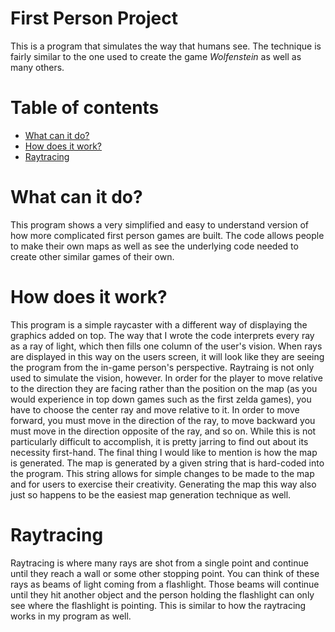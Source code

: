 # First Person Project
 This is a program that simulates the way that humans see. The technique is fairly similar to the one used to create the game *Wolfenstein* as well as many others.
 
 # Table of contents
 - [What can it do?](#what-can-it-do?)
 - [How does it work?](#how-does-it-work?)
 - [Raytracing](#Raytracing)
 
 # What can it do?
 This program shows a very simplified and easy to understand version of how more complicated first person games are built. The code allows people to make their own maps as well as see the underlying code needed to create other similar games of their own.
 
 # How does it work?
 This program is a simple raycaster with a different way of displaying the graphics added on top. The way that I wrote the code interprets every ray as a ray of light, which then fills one column of the user's vision. When rays are displayed in this way on the users screen, it will look like they are seeing the program from the in-game person's perspective.
 Raytraing is not only used to simulate the vision, however. In order for the player to move relative to the direction they are facing rather than the position on the map (as you would experience in top down games such as the first zelda games), you have to choose the center ray and move relative to it. In order to move forward, you must move in the direction of the ray, to move backward you must move in the direction opposite of the ray, and so on. While this is not particularly difficult to accomplish, it is pretty jarring to find out about its necessity first-hand.
 The final thing I would like to mention is how the map is generated. The map is generated by a given string that is hard-coded into the program. This string allows for simple changes to be made to the map and for users to exercise their creativity. Generating the map this way also just so happens to be the easiest map generation technique as well.
 
 # Raytracing
 Raytracing is where many rays are shot from a single point and continue until they reach a wall or some other stopping point. You can think of these rays as beams of light coming from a flashlight. Those beams will continue until they hit another object and the person holding the flashlight can only see where the flashlight is pointing. This is similar to how the raytracing works in my program as well.

